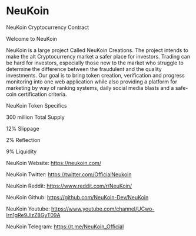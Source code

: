 # NeuKoin
NeuKoin Cryptocurrency Contract


Welcome to NeuKoin

NeuKoin is a large project Called NeuKoin Creations. The project intends to make the alt Cryptocurrency market a safer place for investors. Trading can be hard for investors, especially those new to the market who struggle to determine the difference between the fraudulent and the quality investments. Our goal is to bring token creation, verification and progress monitoring into one web application while also providing a platform for marketing by way of ranking systems, daily social media blasts and a safe-coin certification criteria.

NeuKoin Token Specifics

300 million Total Supply

12% Slippage

2% Reflection

9% Liquidity

NeuKoin Website: https://neukoin.com/

NeuKoin Twitter: https://twitter.com/OfficialNeukoin

NeuKoin Reddit: https://www.reddit.com/r/NeuKoin/

NeuKoin Github: https://github.com/NeuKoin-Dev/NeuKoin

NeuKoin Youtube: https://www.youtube.com/channel/UCwo-Irn1gRe9JlzZ8GyT09A

NeuKoin Telegram: https://t.me/NeuKoin_Official
